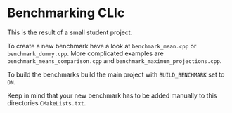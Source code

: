 # Benchmarking CLIc
This is the result of a small student project.

To create a new benchmark have a look at `benchmark_mean.cpp` or `benchmark_dummy.cpp`.
More complicated examples are `benchmark_means_comparison.cpp` and `benchmark_maximum_projections.cpp`.

To build the benchmarks build the main project with `BUILD_BENCHMARK` set to `ON`.

Keep in mind that your new benchmark has to be added manually to this directories `CMakeLists.txt`.
